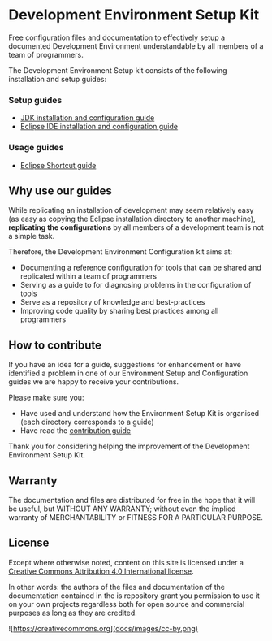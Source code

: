 # Development Environment Setup Kit

Free configuration files and documentation to effectively setup a documented Development Environment understandable by all members of a team of programmers.

The Development Environment Setup kit consists of the following installation and setup guides:

### Setup guides

* [JDK installation and configuration guide](jdk/jdk-setup-guide.md) 
* [Eclipse IDE installation and configuration guide](eclipse/eclipse-setup-guide.md)

### Usage guides

* [Eclipse Shortcut guide](eclipse/eclipse-shortcuts.md)

## Why use our guides
While replicating an installation of development may seem relatively easy (as easy as copying the Eclipse installation directory to another machine), **replicating the configurations** by all members of a development team is not a simple task. 

Therefore, the Development Environment Configuration kit aims at:

* Documenting a reference configuration for tools that can be shared and replicated within a team of programmers
* Serving as a guide to for diagnosing problems in the configuration of tools 
* Serve as a repository of knowledge and best-practices
* Improving code quality by sharing best practices among all programmers

## How to contribute
If you have an idea for a guide, suggestions for enhancement or have identified a problem in one of our Environment Setup and Configuration guides we are happy to receive your contributions.

Please make sure you:

* Have used and understand how the Environment Setup Kit is organised (each directory corresponds to a guide)
* Have read the [contribution guide](./CONTRIBUTING.md)

Thank you for considering helping the improvement of the Development Environment Setup Kit.

## Warranty
The documentation and files are distributed for free in the hope that it will be useful, but WITHOUT ANY WARRANTY; without even the implied warranty of MERCHANTABILITY or FITNESS FOR A PARTICULAR PURPOSE.  

## License
Except where otherwise noted, content on this site is licensed under a [Creative Commons Attribution 4.0 International license](https://creativecommons.org).

In other words: the authors of the files and documentation of the documentation contained in the is repository grant you permission to use it on your own projects regardless both for open source and commercial purposes as long as they are credited.


![https://creativecommons.org](docs/images/cc-by.png) 






